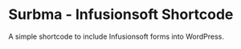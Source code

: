 Surbma - Infusionsoft Shortcode
===============================

A simple shortcode to include Infusionsoft forms into WordPress.
